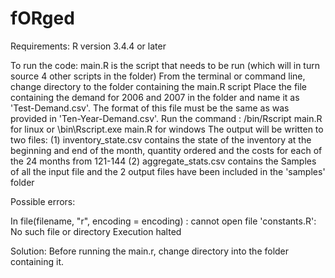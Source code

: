 # fORged

Requirements:
R version 3.4.4 or later


To run the code:
main.R is the script that needs to be run (which will in turn source 4 other scripts in the folder)
From the terminal or command line, change directory to the folder containing the main.R script
Place the file containing the demand for 2006 and 2007 in the folder and name it as 'Test-Demand.csv'. The format of this file must be the same as was provided in 'Ten-Year-Demand.csv'.
Run the command : <Path to R installation>/bin/Rscript main.R for linux or <Path to R installation>\bin\Rscript.exe main.R for windows
The output will be written to two files: 
  (1) inventory_state.csv contains the state of the inventory at the beginning and end of the month, quantity ordered and the costs for each of the 24 months from 121-144
  (2) aggregate_stats.csv contains the 
 Samples of all the input file and the 2 output files have been included in the 'samples' folder

Possible errors:

In file(filename, "r", encoding = encoding) :
  cannot open file 'constants.R': No such file or directory
Execution halted

Solution:
Before running the main.r, change directory into the folder containing it.
